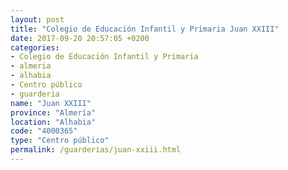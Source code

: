 ```yaml
---
layout: post
title: "Colegio de Educación Infantil y Primaria Juan XXIII"
date: 2017-09-20 20:57:05 +0200
categories:
- Colegio de Educación Infantil y Primaria
- almeria
- alhabia
- Centro público
- guarderia
name: "Juan XXIII"
province: "Almería"
location: "Alhabia"
code: "4000365"
type: "Centro público"
permalink: /guarderias/juan-xxiii.html
---
```

